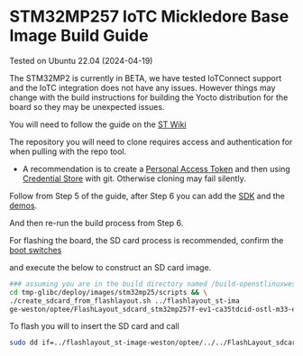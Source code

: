 # STM32MP257 IoTC Mickledore Base Image Build Guide
Tested on Ubuntu 22.04 (2024-04-19)

The STM32MP2 is currently in BETA, we have tested IoTConnect support and the IoTC integration does not have any issues.
However things may change with the build instructions for building the Yocto distribution for the board so they may be unexpected issues.

You will need to follow the guide on the [ST Wiki](https://wiki.st.com/stm32mp25-beta-v5/wiki/STM32MPU_Distribution_Package)

The repository you will need to clone requires access and authentication for when pulling with the repo tool.

- A recommendation is to create a [Personal Access Token](https://docs.github.com/en/authentication/keeping-your-account-and-data-secure/managing-your-personal-access-tokens#creating-a-personal-access-token-classic)
and then using [Credential Store](https://www.shellhacks.com/git-config-username-password-store-credentials/) with git.
Otherwise cloning may fail silently.

Follow from Step 5 of the guide, after Step 6 you can add the [SDK](../../IoTC-SDK/GENERIC-README.md) and the [demos](../../Demos/GENERIC-README.md).

And then re-run the build process from Step 6.

For flashing the board, the SD card process is recommended, confirm the [boot switches](https://wiki.st.com/stm32mp25-beta-v5/wiki/STM32MP257x-EV1_-_hardware_description#Boot_related_switches)

and execute the below to construct an SD card image.
```bash
### assuming you are in the build directory named /build-openstlinuxweston-stm32mp25/
cd tmp-glibc/deploy/images/stm32mp25/scripts && \
./create_sdcard_from_flashlayout.sh ../flashlayout_st-ima
ge-weston/optee/FlashLayout_sdcard_stm32mp257f-ev1-ca35tdcid-ostl-m33-examples-optee.tsv
```

To flash you will to insert the SD card and call
```bash
sudo dd if=../flashlayout_st-image-weston/optee/../../FlashLayout_sdcard_stm32mp257f-ev1-ca35tdcid-ostl-m33-examples-optee.raw of=/dev/mmcblk0 bs=8M conv=fdatasync status=progress
```